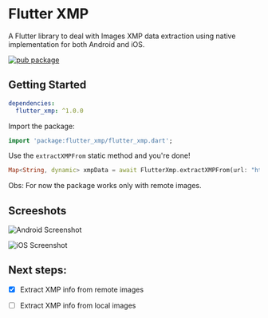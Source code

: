 # Flutter XMP

A Flutter library to deal with Images XMP data extraction using native implementation for both Android and iOS.

[![pub package](https://img.shields.io/badge/pub-1.0.0-blue)](https://pub.dev/packages/flutter_xmp)

## Getting Started

```yaml
dependencies:
  flutter_xmp: ^1.0.0
```

Import the package:

```dart
import 'package:flutter_xmp/flutter_xmp.dart';
```

Use the `extractXMPFrom` static method and you're done!

```dart
Map<String, dynamic> xmpData = await FlutterXmp.extractXMPFrom(url: "https://images.com/my-awesome-image.jpg");
```

Obs: For now the package works only with remote images. 

## Screeshots

![Android Screenshot](https://user-images.githubusercontent.com/35772322/122821699-89ee3200-d2b3-11eb-8c29-27d19bf6fdcf.png)

![iOS Screenshot](https://user-images.githubusercontent.com/35772322/122821711-8eb2e600-d2b3-11eb-958b-09f89ff7c062.png)


## Next steps:

- [x] Extract XMP info from remote images
- [ ] Extract XMP info from local images
  
